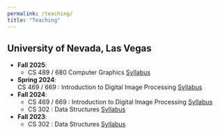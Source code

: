 ```yaml
---
permalink: /teaching/
title: "Teaching"
---
```



## University of Nevada, Las Vegas
- <b>Fall 2025</b>: 
    - CS 489 / 680 Computer Graphics
    [Syllabus]()
- <b>Spring 2024</b>: 
    <br />CS 469 / 669 : Introduction to Digital Image Processing
    [Syllabus]()
- <b>Fall 2024</b>: 
    - CS 469 / 669 : Introduction to Digital Image Processing
    [Syllabus]()
    - CS 302 : Data Structures 
    [Syllabus]()
- <b>Fall 2023</b>: 
    - CS 302 : Data Structures
    [Syllabus]()